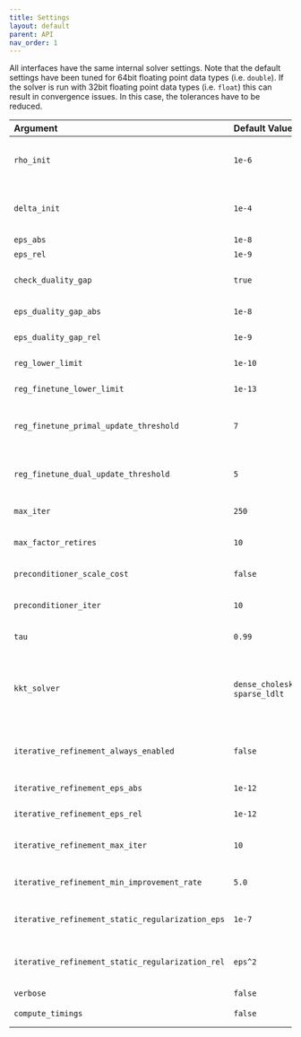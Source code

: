 ```yaml
---
title: Settings
layout: default
parent: API
nav_order: 1
---
```


All interfaces have the same internal solver settings. Note that the default settings have been tuned for 64bit floating point data types (i.e. `double`). If the solver is run with 32bit floating point data types (i.e. `float`) this can result in convergence issues. In this case, the tolerances have to be reduced.

| Argument                                         | Default Value                      | Description                                                                                                                         |
|:-------------------------------------------------|:-----------------------------------|:------------------------------------------------------------------------------------------------------------------------------------|
| `rho_init`                                       | `1e-6`                             | Initial value for the primal proximal penalty parameter rho.                                                                        |
| `delta_init`                                     | `1e-4`                             | Initial value for the augmented lagrangian penalty parameter delta.                                                                 |
| `eps_abs`                                        | `1e-8`                             | Absolute tolerance.                                                                                                                 |
| `eps_rel`                                        | `1e-9`                             | Relative tolerance.                                                                                                                 |
| `check_duality_gap`                              | `true`                             | Check terminal criterion on duality gap.                                                                                            |
| `eps_duality_gap_abs`                            | `1e-8`                             | Absolute tolerance on duality gap.                                                                                                  |
| `eps_duality_gap_rel`                            | `1e-9`                             | Relative tolerance on duality gap.                                                                                                  |
| `reg_lower_limit`                                | `1e-10`                            | Lower limit for regularization.                                                                                                     |
| `reg_finetune_lower_limit`                       | `1e-13`                            | Fine tune lower limit regularization.                                                                                               |
| `reg_finetune_primal_update_threshold`           | `7`                                | Threshold of number of no primal updates to transition to fine tune mode.                                                           |
| `reg_finetune_dual_update_threshold`             | `5`                                | Threshold of number of no dual updates to transition to fine tune mode.                                                             |
| `max_iter`                                       | `250`                              | Maximum number of iterations.                                                                                                       |
| `max_factor_retires`                             | `10`                               | Maximum number of factorization retires before failure.                                                                             |
| `preconditioner_scale_cost`                      | `false`                            | Scale cost in Ruiz preconditioner.                                                                                                  |
| `preconditioner_iter`                            | `10`                               | Maximum of preconditioner iterations.                                                                                               |
| `tau`                                            | `0.99`                             | Maximum interior point step length.                                                                                                 |
| `kkt_solver`                                     | `dense_cholesky`/<br>`sparse_ldlt` | KKT solver backend. Possible values for the dense solver: `dense_cholesky`<br>sparse solver: `sparse_ldlt`, `blocksparse_stagewise` |
| `iterative_refinement_always_enabled`            | `false`                            | Always run iterative refinement and not only on factorization failure.                                                              |
| `iterative_refinement_eps_abs`                   | `1e-12`                            | Iterative refinement absolute tolerance.                                                                                            |
| `iterative_refinement_eps_rel`                   | `1e-12`                            | Iterative refinement relative tolerance.                                                                                            |
| `iterative_refinement_max_iter`                  | `10`                               | Maximum number of iterations for iterative refinement.                                                                              |
| `iterative_refinement_min_improvement_rate`      | `5.0`                              | Minimum improvement rate for iterative refinement.                                                                                  |
| `iterative_refinement_static_regularization_eps` | `1e-7`                             | Static regularization for KKT system for iterative refinement.                                                                      |
| `iterative_refinement_static_regularization_rel` | `eps^2`                            | Static regularization w.r.t. the maximum abs diagonal term of KKT system.                                                           |
| `verbose`                                        | `false`                            | Verbose printing.                                                                                                                   |
| `compute_timings`                                | `false`                            | Measure timing information internally.                                                                                              |
